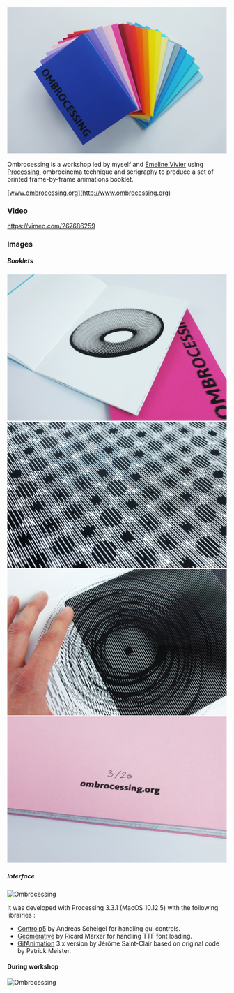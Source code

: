 ![Ombrocessing](https://github.com/v3ga/v3ga.github.io/blob/master/Images/Ombrocessing/OMBROCESSING-shooting-2.JPG)

Ombrocessing is a workshop led by myself and [Émeline Vivier](https://www.atelierserrejoint.com/) using [Processing](http://www.processing.org), ombrocinema technique and serigraphy to produce a set of printed frame-by-frame animations booklet.

[www.ombrocessing.org](http://www.ombrocessing.org)

### Video
https://vimeo.com/267686259

### Images
##### Booklets
![Ombrocessing](https://github.com/v3ga/v3ga.github.io/blob/master/Images/Ombrocessing/OMBROCESSING-shooting-10.JPG)
![Ombrocessing](https://github.com/v3ga/v3ga.github.io/blob/master/Images/Ombrocessing/OMBROCESSING-shooting-12.JPG)
![Ombrocessing](https://github.com/v3ga/v3ga.github.io/blob/master/Images/Ombrocessing/OMBROCESSING-shooting-13.JPG)
![Ombrocessing](https://github.com/v3ga/v3ga.github.io/blob/master/Images/Ombrocessing/OMBROCESSING-shooting-21.JPG)

##### Interface
![Ombrocessing](processing/Ombrocessing/data/images/interface.png)

It was developed with Processing 3.3.1 (MacOS 10.12.5) with the following librairies : 
* [Controlp5](http://www.sojamo.de/libraries/controlP5/) by Andreas Schelgel for handling gui controls.
* [Geomerative](http://www.ricardmarxer.com/geomerative/) by Ricard Marxer for handling TTF font loading.
* [GifAnimation](https://github.com/01010101/GifAnimation) 3.x version by Jérôme Saint-Clair based on original code by Patrick Meister. 

#### During workshop
![Ombrocessing](processing/Ombrocessing/data/images/ombrocessing-logo-serigraphie.jpg)



